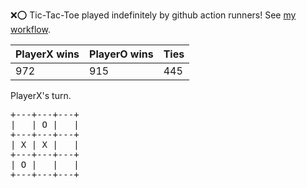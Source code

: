 :x::o: Tic-Tac-Toe played indefinitely by github action runners! See [my workflow](.github/workflows/play.yaml).

|PlayerX wins|PlayerO wins|Ties|
|-|-|-|
|972|915|445|

PlayerX's turn.

<pre>
+---+---+---+
|   | O |   |
+---+---+---+
| X | X |   |
+---+---+---+
| O |   |   |
+---+---+---+
</pre>